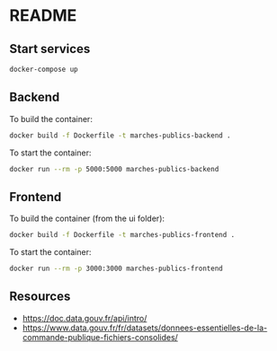 # README

## Start services

```bash
docker-compose up
```

## Backend

To build the container:
```bash
docker build -f Dockerfile -t marches-publics-backend .
```

To start the container:

```bash
docker run --rm -p 5000:5000 marches-publics-backend
```

## Frontend

To build the container (from the ui folder):
```bash
docker build -f Dockerfile -t marches-publics-frontend .
```

To start the container:

```bash
docker run --rm -p 3000:3000 marches-publics-frontend
```

## Resources

- https://doc.data.gouv.fr/api/intro/
- https://www.data.gouv.fr/fr/datasets/donnees-essentielles-de-la-commande-publique-fichiers-consolides/
